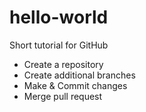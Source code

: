 # hello-world
Short tutorial for GitHub
- Create a repository
- Create additional branches
- Make & Commit changes
- Merge pull request
